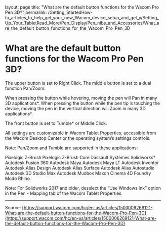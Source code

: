 layout: page
title: "What are the default button functions for the Wacom Pro Pen 3D?"
permalink: /Getting_StartedHow-to_articles_to_help_get_your_new_Wacom_device_setup_and_get_y/Setting_Up_Your_TabletRead_More/Pen_Display/Pen_nibs_and_Accessories/What_are_the_default_button_functions_for_the_Wacom_Pro_Pen_3D

# What are the default button functions for the Wacom Pro Pen 3D?

The upper button is set to Right Click.
The middle button is set to a dual function Pan/Zoom: 
  
When pressing the button while hovering, moving the pen will Pan in many 3D applications*.
When pressing the button while the pen tip is touching the device, moving the pen in the vertical direction will Zoom in many 3D applications*.
 
The front button is set to Tumble* or Middle Click.






All settings are customizable in Wacom Tablet Properties, accessible from the Wacom Desktop Center or the operating system’s settings controls.


Note: Pan/Zoom and Tumble are supported in these applications:

Pixelogic Z-Brush
Pixelogic Z-Brush Core
Dassault Systèmes Solidworks*
Autodesk Fusion 360
Autodesk Maya
Autodesk Maya LT
Autodesk Inventor
Autodesk Alias Design
Autodesk Alias Surface
Autodesk Alias Autostudio
Autodesk 3D Studio Max
Autodesk Mudbox
Maxon Cinema 4D
Foundry Modo
Rhino



Note: For Solidworks 2017 and older, deselect the “Use Windows Ink” option in the Pen - Mapping tab of the Wacom Tablet Properties.

---
Source: [https://support.wacom.com/hc/en-us/articles/1500006269121-What-are-the-default-button-functions-for-the-Wacom-Pro-Pen-3D](https://support.wacom.com/hc/en-us/articles/1500006269121-What-are-the-default-button-functions-for-the-Wacom-Pro-Pen-3D)
